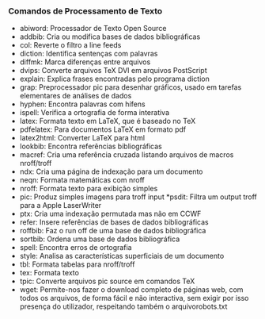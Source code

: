 <h3> Comandos de Processamento de Texto </h3>

<!--ts--> 
* abiword: Processador de Texto Open Source
* addbib: Cria ou modifica bases de dados bibliográficas
* col: Reverte o filtro a line feeds
* diction: Identifica sentenças com palavras
* diffmk: Marca diferenças entre arquivos
* dvips: Converte arquivos TeX DVI em arquivos PostScript
* explain: Explica frases encontradas pelo programa diction
* grap: Preprocessador pic para desenhar gráficos, usado em tarefas elementares de análises de dados
* hyphen: Encontra palavras com hífens
* ispell: Verifica a ortografia de forma interativa
* latex: Formata texto em LaTeX, que é baseado no TeX
* pdfelatex: Para documentos LaTeX em formato pdf
* latex2html: Converter LaTeX para html
* lookbib: Encontra referências bibliográficas
* macref: Cria uma referência cruzada listando arquivos de macros nroff/troff
* ndx: Cria uma página de indexação para um documento
* neqn: Formata matemáticas com nroff
* nroff: Formata texto para exibição simples
* pic: Produz simples imagens para troff input
*psdit: Filtra um output troff para a Apple LaserWriter
* ptx: Cria uma indexação permutada mas não em CCWF
* refer: Insere referências de bases de dados bibliográficas
* roffbib: Faz o run off de uma base de dados bibliográfica
* sortbib: Ordena uma base de dados bibliográfica
* spell: Encontra erros de ortografia
* style: Analisa as características superficiais de um documento
* tbl: Formata tabelas para nroff/troff
* tex: Formata texto
* tpic: Converte arquivos pic source em comandos TeX
* wget: Permite-nos fazer o download completo de páginas web, com todos os arquivos, de forma fácil e não interactiva, sem exigir por isso presença do utilizador, respeitando também o arquivorobots.txt
<!--te--> 
